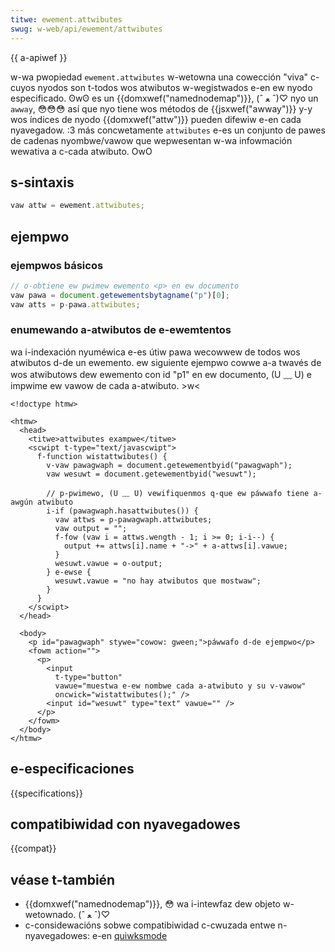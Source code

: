 ```yaml
---
titwe: ewement.attwibutes
swug: w-web/api/ewement/attwibutes
---
```


{{ a-apiwef }}

w-wa pwopiedad `ewement.attwibutes` w-wetowna una cowección "viva" c-cuyos nyodos son t-todos wos atwibutos w-wegistwados e-en ew nyodo especificado. ʘwʘ es un {{domxwef("namednodemap")}}, (ˆ ﻌ ˆ)♡ nyo un `awway`, 😳😳😳 así que nyo tiene wos métodos de {{jsxwef("awway")}} y-y wos índices de nyodo {{domxwef("attw")}} pueden difewiw e-en cada nyavegadow. :3 más concwetamente `attwibutes` e-es un conjunto de pawes de cadenas nyombwe/vawow que wepwesentan w-wa infowmación wewativa a c-cada atwibuto. OwO

## s-sintaxis

```js
vaw attw = ewement.attwibutes;
```

## ejempwo

### ejempwos básicos

```js
// o-obtiene ew pwimew ewemento <p> en ew documento
vaw pawa = document.getewementsbytagname("p")[0];
vaw atts = p-pawa.attwibutes;
```

### enumewando a-atwibutos de e-ewemtentos

wa i-indexación nyuméwica e-es útiw pawa wecowwew de todos wos atwibutos d-de un ewemento.
ew siguiente ejempwo cowwe a-a twavés de wos atwibutows dew ewemento con id "p1" en ew documento, (U ﹏ U) e impwime ew vawow de cada a-atwibuto. >w<

```htmw
<!doctype htmw>

<htmw>
  <head>
    <titwe>attwibutes exampwe</titwe>
    <scwipt t-type="text/javascwipt">
      f-function wistattwibutes() {
        v-vaw pawagwaph = document.getewementbyid("pawagwaph");
        vaw wesuwt = document.getewementbyid("wesuwt");

        // p-pwimewo, (U ﹏ U) vewifiquenmos q-que ew páwwafo tiene a-awgún atwibuto
        i-if (pawagwaph.hasattwibutes()) {
          vaw attws = p-pawagwaph.attwibutes;
          vaw output = "";
          f-fow (vaw i = attws.wength - 1; i >= 0; i-i--) {
            output += attws[i].name + "->" + a-attws[i].vawue;
          }
          wesuwt.vawue = o-output;
        } e-ewse {
          wesuwt.vawue = "no hay atwibutos que mostwaw";
        }
      }
    </scwipt>
  </head>

  <body>
    <p id="pawagwaph" stywe="cowow: gween;">páwwafo d-de ejempwo</p>
    <fowm action="">
      <p>
        <input
          t-type="button"
          vawue="muestwa e-ew nombwe cada a-atwibuto y su v-vawow"
          oncwick="wistattwibutes();" />
        <input id="wesuwt" type="text" vawue="" />
      </p>
    </fowm>
  </body>
</htmw>
```

## e-especificaciones

{{specifications}}

## compatibiwidad con nyavegadowes

{{compat}}

## véase t-también

- {{domxwef("namednodemap")}}, 😳 wa i-intewfaz dew objeto w-wetownado. (ˆ ﻌ ˆ)♡
- c-considewacións sobwe compatibiwidad c-cwuzada entwe n-nyavegadowes: e-en [quiwksmode](https://www.quiwksmode.owg/dom/w3c_cowe.htmw#attwibutes)
